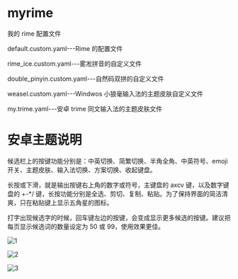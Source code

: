 # myrime

我的 rime 配置文件

default.custom.yaml---Rime 的配置文件

rime_ice.custom.yaml---雾凇拼音的自定义文件

double_pinyin.custom.yaml---自然码双拼的自定义文件

weasel.custom.yaml---Windwos 小狼毫输入法的主题皮肤自定义文件

my.trime.yaml---安卓 trime 同文输入法的主题皮肤文件

# 安卓主题说明

候选栏上的按键功能分别是：中英切换、简繁切换、半角全角、中英符号、emoji开关、主题皮肤、输入法切换、方案切换、收起键盘。

长按或下滑，就是输出按键右上角的数字或符号，主键盘的 axcv 键，以及数字键盘的 +-*/ 键，长按功能分别是全选、剪切、复制、粘贴。为了保持界面的简洁清爽，只在粘贴键上显示五角星的图标。

打字出现候选字的时候，回车键左边的按键，会变成显示更多候选的按键。建议把每页显示候选词的数量设定为 50 或 99，使用效果更佳。



![1](https://github.com/chwt163/mytrime/assets/70951194/14a3f8cf-b3b8-46b0-a019-b3f16b4fbc75)


![2](https://github.com/chwt163/mytrime/assets/70951194/ca3e5f45-aee0-4662-ac70-d708386835ef)


![3](https://github.com/chwt163/mytrime/assets/70951194/7775f3bb-4d3b-495f-a62f-c4c890168489)



